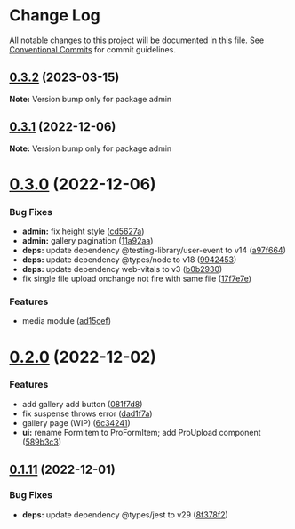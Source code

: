 # Change Log

All notable changes to this project will be documented in this file.
See [Conventional Commits](https://conventionalcommits.org) for commit guidelines.

## [0.3.2](https://github.com/kagari-project/kagari/compare/v0.3.0...v0.3.2) (2023-03-15)

**Note:** Version bump only for package admin

## [0.3.1](https://github.com/kagari-project/kagari/compare/v0.3.0...v0.3.1) (2022-12-06)

**Note:** Version bump only for package admin

# [0.3.0](https://github.com/kagari-project/kagari/compare/v0.2.1...v0.3.0) (2022-12-06)

### Bug Fixes

- **admin:** fix height style ([cd5627a](https://github.com/kagari-project/kagari/commit/cd5627a4929974e42d41b18e8b24068f16d5736d))
- **admin:** gallery pagination ([11a92aa](https://github.com/kagari-project/kagari/commit/11a92aad64a3e9aaa6b34ec7cff4f738b626eb8b))
- **deps:** update dependency @testing-library/user-event to v14 ([a97f664](https://github.com/kagari-project/kagari/commit/a97f664f5ed05d77b736fb793e6c5e383427019e))
- **deps:** update dependency @types/node to v18 ([9942453](https://github.com/kagari-project/kagari/commit/994245316bb575aec3101e51a1dbb68b969c2bd7))
- **deps:** update dependency web-vitals to v3 ([b0b2930](https://github.com/kagari-project/kagari/commit/b0b2930f422c6328c7cb56f184cfa7dc9ae631a1))
- fix single file upload onchange not fire with same file ([17f7e7e](https://github.com/kagari-project/kagari/commit/17f7e7e3fb40d6c2df8e6c2916940da09fe7565f))

### Features

- media module ([ad15cef](https://github.com/kagari-project/kagari/commit/ad15cef4efd4f0a60a88f79dc8b60dd992c5a204))

# [0.2.0](https://github.com/kagari-project/kagari/compare/v0.1.12...v0.2.0) (2022-12-02)

### Features

- add gallery add button ([081f7d8](https://github.com/kagari-project/kagari/commit/081f7d8d482eea33732b78d67c229224f1759800))
- fix suspense throws error ([dad1f7a](https://github.com/kagari-project/kagari/commit/dad1f7a91d82c6ca281584e5bf13a905abaa8e2d))
- gallery page (WIP) ([6c34241](https://github.com/kagari-project/kagari/commit/6c342412b3a1469eafa8ec79688318c5871e43dd))
- **ui:** rename FormItem to ProFormItem; add ProUpload component ([589b3c3](https://github.com/kagari-project/kagari/commit/589b3c37c8ee940b7c2c05bd79a1858d335d6770))

## [0.1.11](https://github.com/kagari-project/kagari/compare/v0.1.10...v0.1.11) (2022-12-01)

### Bug Fixes

- **deps:** update dependency @types/jest to v29 ([8f378f2](https://github.com/kagari-project/kagari/commit/8f378f2550df1ccedd34090ddddf8c0a52806ccc))
